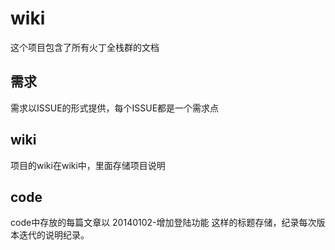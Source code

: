 # wiki

这个项目包含了所有火丁全栈群的文档

## 需求

需求以ISSUE的形式提供，每个ISSUE都是一个需求点

## wiki

项目的wiki在wiki中，里面存储项目说明

## code

code中存放的每篇文章以 20140102-增加登陆功能 这样的标题存储，纪录每次版本迭代的说明纪录。
